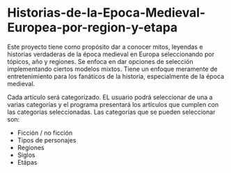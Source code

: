 # Historias-de-la-Epoca-Medieval-Europea-por-region-y-etapa
Este proyecto tiene como propósito dar a conocer mitos, leyendas e historias verdaderas de la época medieval en Europa seleccionando por tópicos, año y regiones. Se enfoca en dar opciones de selección implementando ciertos modelos mixtos. Tiene un enfoque meramente de entretenimiento para los fanáticos de la historia, especialmente de la época medieval.

Cada artículo será categorizado. EL usuario podrá seleccionar de una a varias categorías y el programa presentará los artículos que cumplen con las categorías seleccionadas. Las categorías que se pueden seleccionar son:
  - Ficción / no ficción
  - Tipos de personajes
  - Regiones
  - Siglos
  - Etápas
